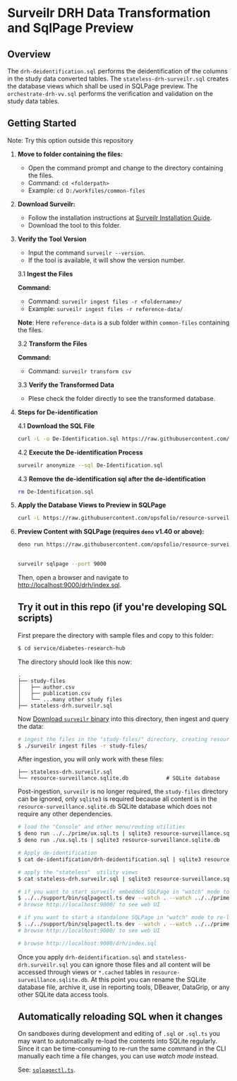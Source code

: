 # Surveilr DRH Data Transformation and SqlPage Preview

## Overview

The `drh-deidentification.sql` performs the deidentification of the columns in the study data converted tables. The `stateless-drh-surveilr.sql` creates the database views which shall be used in SQLPage preview. The `orchestrate-drh-vv.sql` performs the verification and validation on the study data tables.

## Getting Started
Note: Try this option outside this repository

1. **Move to folder containing the files:**

   - Open the command prompt and change to the directory containing the files.
   - Command: `cd <folderpath>`
   - Example: `cd D:/workfiles/common-files`

2. **Download Surveilr:**

   - Follow the installation instructions at [Surveilr Installation Guide](https://docs.opsfolio.com/surveilr/how-to/installation-guide).
   - Download the tool to this folder.   

3. **Verify the Tool Version**

   - Input the command `surveilr --version`.
   - If the tool is available, it will show the version number.

   3.1 **Ingest the Files**

   **Command:**

   - Command: `surveilr ingest files -r <foldername>/`
   - Example: `surveilr ingest files -r reference-data/`

   **Note**: Here `reference-data` is a sub folder within `common-files` containing the files.

   3.2 **Transform the Files**

   **Command:**

   - Command: `surveilr transform csv`    

   3.3 **Verify the Transformed Data**
   
   - Plese check the folder directly to see the transformed database.

4. **Steps for De-identification**

   4.1 **Download the SQL File**   


   ```bash
   curl -L -o De-Identification.sql https://raw.githubusercontent.com/opsfolio/resource-surveillance-commons/main/service/diabetes-research-hub/de-identification/drh-deidentification.sql --ssl-no-revoke
   ```

   4.2 **Execute the De-identification Process**

   ```bash
   surveilr anonymize --sql De-Identification.sql 
   ```
   
   
   4.3 **Remove the de-identification sql after the de-identification**

   ```bash
   rm De-Identification.sql
   ```


5. **Apply the Database Views to Preview in SQLPage**

   ```bash
   curl -L https://raw.githubusercontent.com/opsfolio/resource-surveillance-commons/main/service/diabetes-research-hub/stateless-drh-surveilr.sql --ssl-no-revoke | sqlite3 resource-surveillance.sqlite.db   
   ```

6. **Preview Content with SQLPage (requires `deno` v1.40 or above):**

   ```bash
   deno run https://raw.githubusercontent.com/opsfolio/resource-surveillance-commons/main/service/diabetes-research-hub/ux.sql.ts | sqlite3 resource-surveillance.sqlite.db
     
   ```
   ```bash
   surveilr sqlpage --port 9000 
   ```
   Then, open a browser and navigate to [http://localhost:9000/drh/index.sql](http://localhost:9000/drh/index.sql).


   ## Try it out in this repo (if you're developing SQL scripts)

      First prepare the directory with sample files and copy to this folder:

      ```bash
      $ cd service/diabetes-research-hub      
      ```

      The directory should look like this now:

      ```
      .
      ├── study-files
      │   ├── author.csv
      │   ├── publication.csv
      │   └── ...many other study files      
      ├── stateless-drh.surveilr.sql
      
      ```

      Now
      [Download `surveilr` binary](https://docs.opsfolio.com/surveilr/how-to/installation-guide/)
      into this directory, then ingest and query the data:

      ```bash
      # ingest the files in the "study-files/" directory, creating resource-surveillance.sqlite.db
      $ ./surveilr ingest files -r study-files/
      ```

      After ingestion, you will only work with these files:

      ```      
      ├── stateless-drh.surveilr.sql 
      └── resource-surveillance.sqlite.db            # SQLite database
      ```

      Post-ingestion, `surveilr` is no longer required, the `study-files` directory can be
      ignored, only `sqlite3` is required because all content is in the
      `resource-surveillance.sqlite.db` SQLite database which does not require any
      other dependencies.

      ```bash
      # load the "Console" and other menu/routing utilities
      $ deno run ../../prime/ux.sql.ts | sqlite3 resource-surveillance.sqlite.db
      $ deno run ./ux.sql.ts | sqlite3 resource-surveillance.sqlite.db

      # Apply de-identification
      $ cat de-identification/drh-deidentification.sql | sqlite3 resource-surveillance.sqlite.db

      # apply the "stateless"  utility views
      $ cat stateless-drh.surveilr.sql | sqlite3 resource-surveillance.sqlite.db
      
      # if you want to start surveilr embedded SQLPage in "watch" mode to re-load files automatically
      $ ../../support/bin/sqlpagectl.ts dev --watch . --watch ../../prime
      # browse http://localhost:9000/ to see web UI

      # if you want to start a standalone SQLPage in "watch" mode to re-load files automatically
      $ ../../support/bin/sqlpagectl.ts dev --watch . --watch ../../prime --standalone
      # browse http://localhost:9000/ to see web UI

      # browse http://localhost:9000/drh/index.sql 
      ```

      Once you apply `drh-deidentification.sql` and
      `stateless-drh.surveilr.sql` you can ignore those files and all content will be
      accessed through views or `*.cached` tables in
      `resource-surveillance.sqlite.db`. At this point you can rename the SQLite
      database file, archive it, use in reporting tools, DBeaver, DataGrip, or any
      other SQLite data access tools.

      ## Automatically reloading SQL when it changes

      On sandboxes during development and editing of `.sql` or `.sql.ts` you may want
      to automatically re-load the contents into SQLite regularly. Since it can be
      time-consuming to re-run the same command in the CLI manually each time a file
      changes, you can use _watch mode_ instead.

      See: [`sqlpagectl.ts`](../../support/bin/sqlpagectl.ts).

